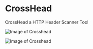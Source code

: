 # CrossHead
CrossHead a HTTP Header Scanner Tool

![Image of Crosshead](https://i.imgur.com/47qwSbX.png)

![Image of Crosshead](https://i.imgur.com/liDwKNG.jpg)

